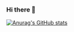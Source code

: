 ### Hi there 👋
[![Anurag's GitHub stats](https://github-readme-stats.vercel.app/api?username=d36choi)](https://github.com/anuraghazra/github-readme-stats)

<!--
**d36choi/d36choi** is a ✨ _special_ ✨ repository because its `README.md` (this file) appears on your GitHub profile.

Here are some ideas to get you started:

- 🔭 I’m currently working on ...
- 🌱 I’m currently learning ...
- 👯 I’m looking to collaborate on ...
- 🤔 I’m looking for help with ...
- 💬 Ask me about ...
- 📫 How to reach me: ...
- 😄 Pronouns: ...
- ⚡ Fun fact: ...
-->
